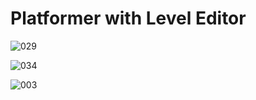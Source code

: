 # Platformer with Level Editor

![029](https://github.com/JoeLumbley/Platformer-with-Level-Editor/assets/77564255/5f513987-2b94-4911-9725-f62b9c319913)


![034](https://github.com/JoeLumbley/Platformer-with-Level-Editor/assets/77564255/1cd291d9-d508-433b-8c81-d3f846e0657d)
































![003](https://github.com/JoeLumbley/Platformer-with-Level-Editor/assets/77564255/9ad10840-2c31-4bf2-8d92-1f5aab2b8312)



